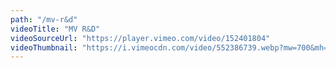 ```yaml
---
path: "/mv-r&d"
videoTitle: "MV R&D"
videoSourceUrl: "https://player.vimeo.com/video/152401804"
videoThumbnail: "https://i.vimeocdn.com/video/552386739.webp?mw=700&mh=393"
---
```

